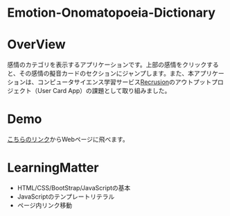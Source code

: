 # Emotion-Onomatopoeia-Dictionary

# OverView
感情のカテゴリを表示するアプリケーションです。上部の感情をクリックすると、その感情の擬音カードのセクションにジャンプします。また、本アプリケーションは、コンピュータサイエンス学習サービス[Recrusion](https://recursionist.io/)のアウトプットプロジェクト（User Card App）の課題として取り組みました。

# Demo
[こちらのリンク](https://suuu0122.github.io/Emotion-Onomatopoeia-Dictionary/)からWebページに飛べます。

# LearningMatter
* HTML/CSS/BootStrap/JavaScriptの基本
* JavaScriptのテンプレートリテラル
* ページ内リンク移動